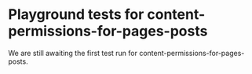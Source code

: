 # Playground tests for content-permissions-for-pages-posts
We are still awaiting the first test run for content-permissions-for-pages-posts.
